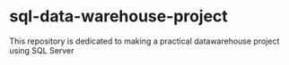 # sql-data-warehouse-project

This repository is dedicated to making a practical datawarehouse project using SQL Server
